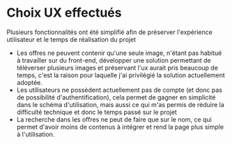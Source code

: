 # Choix UX effectués

Plusieurs fonctionnalités ont été simplifié afin de préserver l'expérience utilisateur et le temps de réalisation du projet

- Les offres ne peuvent contenir qu'une seule image, n'étant pas habitué à travailler sur du front-end, développer une solution permettant de téléverser plusieurs images et préservant l'ux aurait pris beaucoup de temps, c'est la raison pour laquelle j'ai privilégié la solution actuellement adoptée.
- Les utilisateurs ne possèdent actuellement pas de compte (et donc pas de possibilité d'authentification), cela permet de gagner en simplicité dans le schéma d'utilisation, mais aussi ce qui m'as permis de réduire la difficulté technique et donc le temps passé sur le projet
- La recherche dans les offres ne peut de faire que sur le nom, ce qui permet d'avoir moins de contenus à intégrer et rend la page plus simple à l'utilisation.